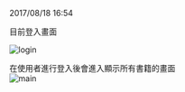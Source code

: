 2017/08/18 16:54

目前登入畫面</br>

![login](https://user-images.githubusercontent.com/30998953/29451559-adedeb4e-8435-11e7-961e-25d6ce418a88.png)

在使用者進行登入後會進入顯示所有書籍的畫面</br>
![main](https://user-images.githubusercontent.com/30998953/29634345-244af17a-887c-11e7-9214-7e635968ac8d.jpg)
